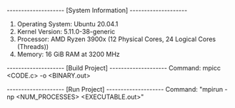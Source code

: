 -------------------- [System Information] --------------------
1. Operating System: Ubuntu 20.04.1
2. Kernel Version: 5.11.0-38-generic
3. Processor: AMD Ryzen 3900x (12 Physical Cores, 24 Logical Cores (Threads))
4. Memory: 16 GiB RAM at 3200 MHz


-------------------- [Build Project] --------------------
Command: mpicc <CODE.c> -o <BINARY.out>


-------------------- [Run Project] --------------------
Command: "mpirun -np <NUM_PROCESSES> <EXECUTABLE.out>"
